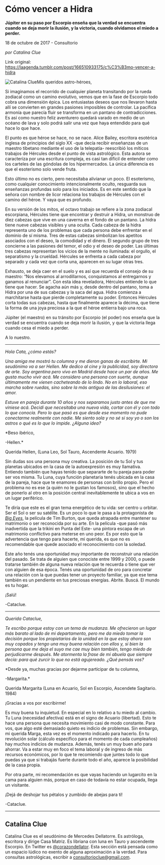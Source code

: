 # Cómo vencer a Hidra

**Júpiter en su paso por Escorpio enseña que la verdad se encuentra cuando se deja morir la ilusión, y la victoria, cuando olvidamos el miedo a perder.**

18 de octubre de 2017 - Consultorio

_por Catalina Clue_

Link original: https://laagenda.tumblr.com/post/166510933175/c%C3%B3mo-vencer-a-hidra

![Catalina Clue](https://64.media.tumblr.com/7057cbdfb9431bc958565a8968ec7b28/tumblr_inline_pk0p3cVkcE1t6q87u_500.jpg)Mis queridos astro-héroes,

Si imaginamos el recorrido de cualquier planeta transitando por la rueda zodiacal como un camino evolutivo, vemos que en la fase de Escorpio todo cobra una dimensión épica. Los entusiastas deseos que nos llevaron hasta allí se convierten en grandes pasiones imposibles de controlar. La pacífica armonía que parecía fluir se transforma en un pantano de contradicciones. Es así como nuestro feliz aventurero quedará varado en medio de un océano de lava y solo podrá salir una vez que haya entendido para qué hace lo que hace.

El punto es que héroe se hace, no se nace. Alice Bailey, escritora esotérica inglesa de principios del siglo XX -que decía recibir enseñanzas de un maestro tibetano mediante el uso de la telepatía- reescribió los míticos trabajos de Hércules desde el punto de vista astrológico. Esta autora se caracteriza por una escritura compleja, es casi tan difícil de entender como los carteles de las góndolas de los hipermercados. La única diferencia es que el esoterismo solo vende fruta. 

Esto último no es cierto, pero necesitaba alivianar un poco. El esoterismo, como cualquier conocimiento intencionalmente oculto, resguarda sus enseñanzas profundas solo para los iniciados. Es en este sentido que la señora con nombre de licor relaciona los trabajos de Hércules con el camino del héroe. Y vaya que es profundo. 

En su versión de los mitos, el octavo trabajo se refiere a la zona zodiacal escorpiana, Hércules tiene que encontrar y destruir a Hidra, un monstruo de diez cabezas que vive en una caverna en el fondo de un pantano. La hidra tiene nueve cabezas visibles y una oculta. Cada cabeza de la hidra representa uno de los problemas que cada persona debe enfrentar en el dominio de sí misma. Tres de estas cabezas simbolizan los apetitos asociados con el deseo, la comodidad y el dinero. El segundo grupo de tres concierne a las pasiones del temor, el odio y el deseo de poder. Las últimas tres cabezas representan los vicios de la mente no iluminada: el orgullo, el separatismo y la crueldad. Hércules se enfrenta a cada cabeza por separado y cada vez que corta una, aparecen en su lugar otras tres.

Exhausto, se deja caer en el suelo y es así que recuerda el consejo de su maestro: “Nos elevamos al arrodillarnos, conquistamos al entregarnos y ganamos al renunciar”. Con esta idea reveladora, Hércules entiende lo que tiene que hacer. Se agacha aún más y, desde dentro del pantano, toma a Hidra por una de sus cabezas y la saca del agua. Hidra comienza a marchitarse hasta que pierde completamente su poder. Entonces Hércules corta todas sus cabezas, hasta que finalmente aparece la décima, que tiene la forma de una joya preciosa a la que el héroe entierra bajo una roca.

Júpiter (el maestro) en su tránsito por Escorpio (el poder) nos enseña que la verdad se encuentra cuando se deja morir la ilusión, y que la victoria llega cuando cesa el miedo a perder.

A lo nuestro.



---

*Hola Cata, ¿cómo estás?*

*Una amiga me mostró tu columna y me dieron ganas de escribirte. Mi seudónimo va a ser Hellen. Me dedico al cine y la publicidad, soy directora de arte. Soy argentina pero vivo en Madrid desde hace un par de años. Me gusta mucho vivir acá. Me considero una persona con suerte, aunque últimamente me vienen cacheteando de lo lindo. No en lo laboral, eso marcha sobre ruedas, sino sobre la más antigua de las desilusiones: el amor.*

*Estuve en pareja durante 10 años y nos separamos justo antes de que me viniese acá. Decidí que necesitaba una nueva vida, cortar con él y con todo lo que conocía. Pero lo que pasó es que desde ese momento no pude conectarme realmente con nadie. Me siento sola y no sé si soy yo o son los astros o qué es lo que lo impide. ¿Alguna idea?*

*Beso ibérico,  

-Hellen.*

Querida Hellen, (Luna Leo, Sol Tauro, Ascendente Acuario. 1979)

Sin dudas sos una persona muy creativa. La posición de tu Sol y tus planetas ubicados en la casa de la autoexpresión es muy llamativa. Entiendo también que hayas tenido que separarte de tu pareja para poder ser vos misma. Tu Luna, cuya función planetaria tenés ubicada en la casa de la pareja, hace que te enamores de personas con brillo propio. Pero el problema no es ese (a quién no le gustan los famosos), sino que el hecho de ponerlo al otro en la posición central inevitablemente te ubica a vos en un lugar periférico. 

Te diría que este es el gran tema energético de tu vida: ser centro u orbitar. Ser el Sol o ser su satélite. Es un poco lo que le pasa a la protagonista de [*Big Eyes*](https://www.youtube.com/watch?v=2xD9uTlh5hI), la película de Tim Burton, que queda atrapada entre mantener su matrimonio o ser reconocida por su arte. En la película -que pasó más inadvertida que la trikini en Punta del Este- una pintora escapa de un matrimonio conflictivo para meterse en uno peor. Es por esto que la advertencia que tengo para hacerte, mi querida, es que no es recomendable que quede asociado el reconocimiento con la soledad.

Este año tenés una oportunidad muy importante de reconstruir una relación del pasado. Se trata de alguien que conociste entre 1999 y 2000, o puede tratarse también de alguna nueva relación que te recuerda o tiene que ver con alguien de esa época. Tenés una oportunidad de oro para concretar una relación con la que puedas tener un proyecto familiar, ya que ese tema también es un pendiente en tus preciosas energías. Abrite. Buscá. El mundo es tu hogar.

¡Salú!  

-Cataclue.



---

*Querida Cataclue,*

*Te escribo porque estoy con un tema de mudanza. Me ofrecieron un lugar más barato al lado de mi departamento, pero me da miedo tomar la decisión porque los propietarios de la unidad en la que estoy ahora son muy copados y tengo una muy buena relación con ellos y, si bien la persona que me deja el suyo me cae muy bien también, tengo miedo de perjudicarme después. Me atormenta la frase de mi abuela que siempre decía: para qué zurcir lo que no está agujereado. ¿Qué pensás vos?*

*Desde ya, muchas gracias por dejarme participar de tu columna,  

-Margarita.*

Querida Margarita (Luna en Acuario, Sol en Escorpio, Ascendete Sagitario. 1984)

¡Gracias a vos por escribirme! 

Es muy buena tu inquietud. En especial en lo relativo a tu miedo al cambio. Tu Luna (necesidad afectiva) está en el signo de Acuario (libertad). Esto te hace una persona que necesita movimiento casi de modo constante. Para vos, que algo esté demasiado quieto es indicio de problemas. Sin embargo, mi querida Marga, esta vez es el momento indicado para hacerlo. En tu revolución solar (cálculo específico para el momento de cada cumpleaños) hay muchos indicios de mudanza. Además, tenés un muy buen año para ahorrar. Va a estar muy en foco el tema laboral y de ingreso de más recursos económicos, por lo que te recomiendo que juntes todo lo que puedas ya que si trabajás fuerte durante todo el año, aparece la posibilidad de la casa propia.

Por otra parte, mi recomendación es que vayas haciendo un lugarcito en la cama para alguien más, porque en caso de todavía no estar ocupada, llega un visitante.

¡Dejá de deshojar tus pétalos y zumbido de abejas para ti!  

-Cataclue.

  




---

 Catalina Clue
--------------

 Catalina Clue es el seudónimo de Mercedes Dellatorre. Es astróloga, escritora y dirige Casa Matriz. Es libriana con luna en Tauro y ascendente Escorpio. En Twitter es [@corazondellator](https://twitter.com/corazondellator). Esta sección está pensada como un espacio lúdico no exento de alguna aproximación a la verdad. Para consultas astrológicas, escribir a [consultorioclue@gmail.com](mailto:consultorioclue@gmail.com). 

